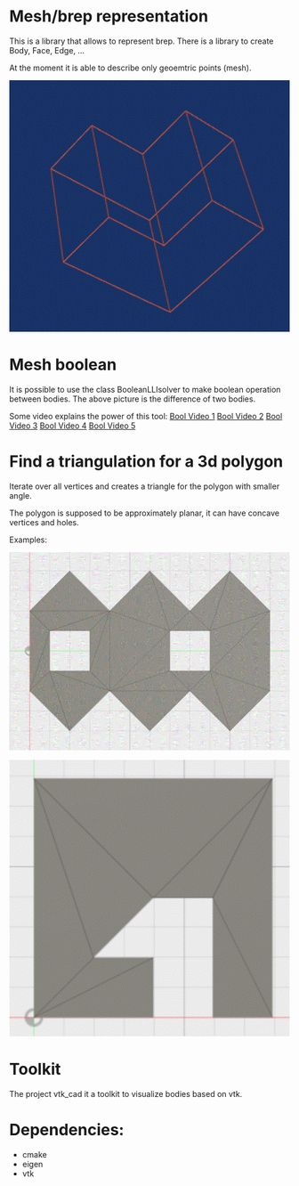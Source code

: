 
# Mesh/brep representation

This is a library that allows to represent brep. There is a library to create Body, Face, Edge, ...

At the moment it is able to describe only geoemtric points (mesh).

![eight](doc/bool.gif)


# Mesh boolean

It is possible to use the class BooleanLLIsolver to make boolean operation between bodies.
The above picture is the difference of two bodies.

Some video explains the power of this tool:
[Bool Video 1](doc/Bunnies_boolean.gif)
[Bool Video 2](doc/Tower1.mp4)
[Bool Video 3](doc/Tower2.gif)
[Bool Video 4](doc/Mesh_boolean.gif)
[Bool Video 5](doc/Mesh_boolean_2.gif)

# Find a triangulation for a 3d polygon

Iterate over all vertices and creates a triangle for the polygon with smaller angle.

The polygon is supposed to be approximately planar, it can have concave vertices and holes.

Examples:

![eight](doc/8.gif)

![five](doc/5.gif)

# Toolkit

The project vtk_cad it a toolkit to visualize bodies based on vtk.

# Dependencies:

- cmake
- eigen
- vtk
